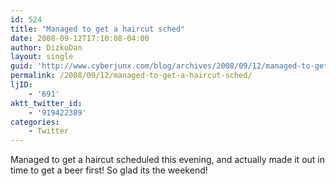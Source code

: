 ```yaml
---
id: 524
title: "Managed to get a haircut sched"
date: 2008-09-12T17:10:08-04:00
author: DizkoDan
layout: single
guid: 'http://www.cyberjunx.com/blog/archives/2008/09/12/managed-to-get-a-haircut-sched/'
permalink: /2008/09/12/managed-to-get-a-haircut-sched/
ljID:
    - '691'
aktt_twitter_id:
    - '919422389'
categories:
    - Twitter
---
```


Managed to get a haircut scheduled this evening, and actually made it out in time to get a beer first! So glad its the weekend!